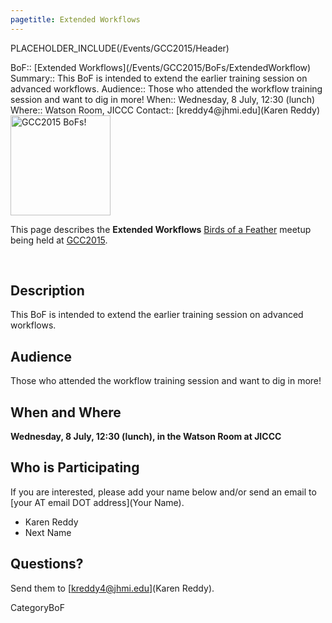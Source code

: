 ```yaml
---
pagetitle: Extended Workflows
---
```

PLACEHOLDER_INCLUDE(/Events/GCC2015/Header)



<div class='dictbox'>
 BoF:: [Extended Workflows](/Events/GCC2015/BoFs/ExtendedWorkflow)
 Summary:: This BoF is intended to extend the earlier training session on advanced workflows.
 Audience:: Those who attended the workflow training session and want to dig in more!  
 When:: Wednesday, 8 July, 12:30 (lunch)
 Where:: Watson Room, JICCC
 Contact:: [kreddy4@jhmi.edu](Karen Reddy)
</div>

<div class='left'><a href='/Events/GCC2015/BoFs'><img src='/Images/Logos/GCC2015BoFs300.png' alt='GCC2015 BoFs!' width="160" /></a></div>

This page describes the **Extended Workflows** [Birds of a Feather](/Events/GCC2015/BoFs) meetup being held at [GCC2015](http://gcc2015.tsl.ac.uk/).

<br />

## Description

This BoF is intended to extend the earlier training session on advanced workflows.

## Audience

Those who attended the workflow training session and want to dig in more!

## When and Where

**Wednesday, 8 July, 12:30 (lunch), in the Watson Room at JICCC**
 
## Who is Participating

If you are interested, please add your name below and/or send an email to [your AT email DOT address](Your Name).

* Karen Reddy
* Next Name

## Questions?

Send them to [kreddy4@jhmi.edu](Karen Reddy).

CategoryBoF
